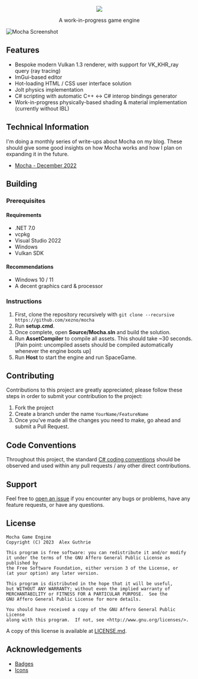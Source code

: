 <p align="center">
    <img src="https://user-images.githubusercontent.com/12881812/210671438-4d622459-fc1b-4164-ba8a-932dd2926524.png" />
    <p align="center">
        A work-in-progress game engine
    </p>
</p>

![Mocha Screenshot](https://user-images.githubusercontent.com/12881812/210655312-1e0d25a1-e4bf-49d9-943b-f88f932f7e08.png)

## Features

- Bespoke modern Vulkan 1.3 renderer, with support for VK_KHR_ray query (ray tracing)
- ImGui-based editor
- Hot-loading HTML / CSS user interface solution
- Jolt physics implementation
- C# scripting with automatic C++ <-> C# interop bindings generator
- Work-in-progress physically-based shading & material implementation (currently without IBL)

## Technical Information

I'm doing a monthly series of write-ups about Mocha on my blog. These should give some good insights on how Mocha works and how I plan on expanding it in the future.

- [Mocha - December 2022](https://blog.gu3.me/mocha/)

## Building

### Prerequisites

#### Requirements

- .NET 7.0
- vcpkg
- Visual Studio 2022
- Windows
- Vulkan SDK

#### Recommendations

- Windows 10 / 11
- A decent graphics card & processor

### Instructions

1. First, clone the repository recursively with `git clone --recursive https://github.com/xezno/mocha`
2. Run **setup.cmd**.
3. Once complete, open **Source/Mocha.sln** and build the solution.
4. Run **AssetCompiler** to compile all assets. This should take ~30 seconds. [Pain point: uncompiled assets should be compiled automatically whenever the engine boots up]
5. Run **Host** to start the engine and run SpaceGame.

## Contributing

Contributions to this project are greatly appreciated; please follow these steps in order to submit your contribution to the project:

1. Fork the project
2. Create a branch under the name `YourName/FeatureName`
3. Once you've made all the changes you need to make, go ahead and submit a Pull Request.

## Code Conventions

Throughout this project, the standard [C# coding conventions](https://docs.microsoft.com/en-us/dotnet/csharp/programming-guide/inside-a-program/coding-conventions) should be observed and used within any pull requests / any other direct contributions.

## Support

Feel free to [open an issue](https://github.com/xezno/mocha/issues/new) if you encounter any bugs or problems, have any feature requests, or have any questions.

## License

```
Mocha Game Engine
Copyright (C) 2023  Alex Guthrie

This program is free software: you can redistribute it and/or modify
it under the terms of the GNU Affero General Public License as published by
the Free Software Foundation, either version 3 of the License, or
(at your option) any later version.

This program is distributed in the hope that it will be useful,
but WITHOUT ANY WARRANTY; without even the implied warranty of
MERCHANTABILITY or FITNESS FOR A PARTICULAR PURPOSE.  See the
GNU Affero General Public License for more details.

You should have received a copy of the GNU Affero General Public License
along with this program.  If not, see <http://www.gnu.org/licenses/>.
```

A copy of this license is available at [LICENSE.md](https://github.com/xezno/mocha/blob/master/LICENSE.md).

## Acknowledgements
* [Badges](https://shields.io)
* [Icons](https://www.flaticon.com/)
